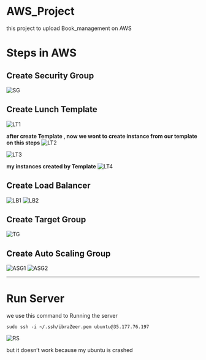 # AWS_Project
this project to upload Book_management on AWS

# Steps in AWS
## Create Security Group
![SG](https://github.com/IbrahimZeer/AWS_Project/assets/137792310/7506ac95-733f-4c91-8471-e609b99731b7)

## Create Lunch Template 
![LT1](https://github.com/IbrahimZeer/AWS_Project/assets/137792310/35afc598-f5a3-46b6-a9e3-7bb0b1a4aae2)

**after create Template , now we wont to create instance from our template on this steps**
![LT2](https://github.com/IbrahimZeer/AWS_Project/assets/137792310/48a85b4d-e69d-4d16-8d69-e6a0595ae7f4)

![LT3](https://github.com/IbrahimZeer/AWS_Project/assets/137792310/eedfc8be-b8c6-4cdb-b4aa-1a935b112e9e)

**my instances created by Template**
![LT4](https://github.com/IbrahimZeer/AWS_Project/assets/137792310/8573ce7c-0feb-448b-a1d1-5e9c0d625344)

## Create Load Balancer
![LB1](https://github.com/IbrahimZeer/AWS_Project/assets/137792310/d4acc9d5-16f5-4c86-9f9c-e28eb2f3ecd6)
![LB2](https://github.com/IbrahimZeer/AWS_Project/assets/137792310/0440a29f-d413-4d46-bb2a-0c34c7dd97af)

## Create Target Group
![TG](https://github.com/IbrahimZeer/AWS_Project/assets/137792310/5d5317bc-6205-40b8-9adc-0c0e3be0ec37)

## Create Auto Scaling Group
![ASG1](https://github.com/IbrahimZeer/AWS_Project/assets/137792310/81684460-e984-426b-8bf6-36abfd95d24b)
![ASG2](https://github.com/IbrahimZeer/AWS_Project/assets/137792310/d5898b4d-6427-48f9-9437-7ef488ddb171)

---

# Run Server
we use this command to Running the server
```
sudo ssh -i ~/.ssh/ibraZeer.pem ubuntu@35.177.76.197
```
![RS](https://github.com/IbrahimZeer/AWS_Project/assets/137792310/242f45dd-ed4e-4bb4-b83d-260385db6651)

but it doesn’t work because my ubuntu is crashed
